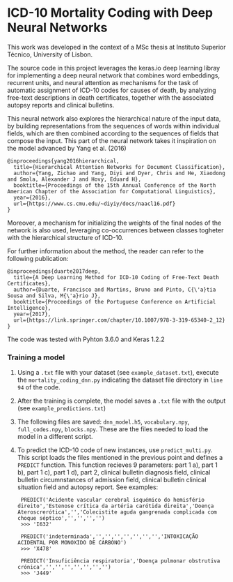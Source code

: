 # ICD-10 Mortality Coding with Deep Neural Networks

This work was developed in the context of a MSc thesis at Instituto Superior Técnico, University of Lisbon.

The source code in this project leverages the keras.io deep learning libray for implementing a deep neural network that combines word embeddings, recurrent units, and neural attention as mechanisms for the task of automatic assignment of ICD-10 codes for causes of death, by analyzing free-text descriptions in death certificates, together with the associated autopsy reports and clinical bulletins.

This neural network also explores the hierarchical nature of the input data, by building representations from the sequences of words within individual fields, which are then combined according to the sequences of fields that compose the input. This part of the neural network takes it inspiration on the model advanced by Yang et al. (2016)

    @inproceedings{yang2016hierarchical,
      title={Hierarchical Attention Networks for Document Classification},
      author={Yang, Zichao and Yang, Diyi and Dyer, Chris and He, Xiaodong and Smola, Alexander J and Hovy, Eduard H},
      booktitle={Proceedings of the 15th Annual Conference of the North American Chapter of the Association for Computational Linguistics},
      year={2016},
      url={https://www.cs.cmu.edu/~diyiy/docs/naacl16.pdf}
    }

Moreover, a mechanism for initializing the weights of the final nodes of the network is also used, leveraging co-occurrences between classes togheter with the hierarchical structure of ICD-10.

For further information about the method, the reader can refer to the following publication: 

    @inproceedings{duarte2017deep,
      title={A Deep Learning Method for ICD-10 Coding of Free-Text Death Certificates},
      author={Duarte, Francisco and Martins, Bruno and Pinto, C{\'a}tia Sousa and Silva, M{\'a}rio J},
      booktitle={Proceedings of the Portuguese Conference on Artificial Intelligence},
      year={2017},
      url={https://link.springer.com/chapter/10.1007/978-3-319-65340-2_12}
    }

The code was tested with Pyhton 3.6.0 and Keras 1.2.2

### Training a model

1. Using a `.txt` file with your dataset (see `example_dataset.txt`), execute the `mortality_coding_dnn.py` indicating the dataset file directory in `line 94` of the code.

2. After the training is complete, the model saves a `.txt` file with the output (see `example_predictions.txt`)

3. The following files are saved: `dnn_model.h5`, `vocabulary.npy`, `full_codes.npy`, `blocks.npy`. These are the files needed to load the model in a different script.

4. To predict the ICD-10 code of new instances, use `predict_multi.py`. This script loads the files mentioned in the previous point and defines a `PREDICT` function. This function recieves 9 parameters: part 1 a), part 1 b), part 1 c), part 1 d), part 2, clinical bulletin diagnosis field, clinical bulletin circumnstances of admission field, clinical bulletin clinical situation field and autopsy report. See examples:

        PREDICT('Acidente vascular cerebral isquémico do hemisfério direito','Estenose crítica da artéria carótida direita','Doença Ateroscrerótica','','Colecistite aguda gangrenada complicada com choque séptico','','','','')
        >>> 'I632'
    
        PREDICT('indeterminada','','','','','','','','INTOXICAÇÃO ACIDENTAL POR MONOXIDO DE CARBONO')
        >>> 'X478'
        
        PREDICT('Insuficiência respiratoria','Doença pulmonar obstrutiva crónica','','','','','','','')
        >>> 'J449'
